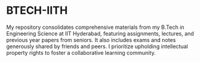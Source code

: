 # BTECH-IITH
My repository consolidates comprehensive materials from my B.Tech in Engineering Science at IIT Hyderabad, featuring assignments, lectures, and previous year papers from seniors. It also includes exams and notes generously shared by friends and peers. I prioritize upholding intellectual property rights to foster a collaborative learning community.
